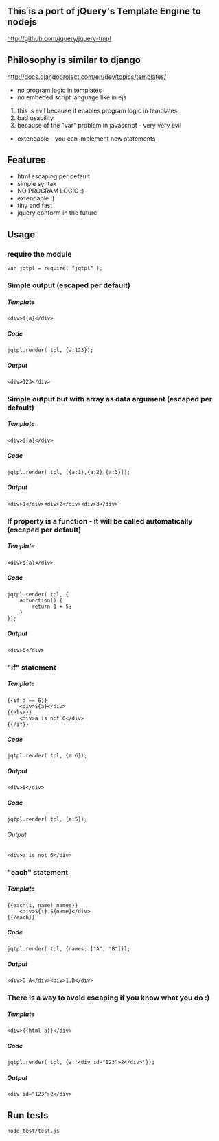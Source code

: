 ## This is a port of jQuery's Template Engine to nodejs

http://github.com/jquery/jquery-tmpl

## Philosophy is similar to django

http://docs.djangoproject.com/en/dev/topics/templates/

 * no program logic in templates
 * no embeded script language like in ejs
  1. this is evil because it enables program logic in templates
  1. bad usability
  1. because of the "var" problem in javascript - very very evil
 * extendable - you can implement new statements
  
## Features
 * html escaping per default
 * simple syntax
 * NO PROGRAM LOGIC :)
 * extendable :)
 * tiny and fast
 * jquery conform in the future

## Usage

### require the module
    var jqtpl = require( "jqtpl" );

### Simple output (escaped per default)

##### Template
    <div>${a}</div>
##### Code
    jqtpl.render( tpl, {a:123});
##### Output
    <div>123</div>

### Simple output but with array as data argument (escaped per default)

##### Template   
    <div>${a}</div>
##### Code
    jqtpl.render( tpl, [{a:1},{a:2},{a:3}]);
##### Output
    <div>1</div><div>2</div><div>3</div>
         
### If property is a function - it will be called automatically    (escaped per default)      

##### Template
    <div>${a}</div>
##### Code
    jqtpl.render( tpl, {
        a:function() {
            return 1 + 5;
        }
    });
##### Output
    <div>6</div>
    
### "if" statement

##### Template
    {{if a == 6}}
        <div>${a}</div>
    {{else}}
        <div>a is not 6</div>    
    {{/if}}
##### Code
    jqtpl.render( tpl, {a:6});
##### Output
    <div>6</div>

##### Code
    jqtpl.render( tpl, {a:5});
###### Output
    <div>a is not 6</div>
    
### "each" statement

##### Template
    {{each(i, name) names}}
        <div>${i}.${name}</div>
    {{/each}}        
##### Code
    jqtpl.render( tpl, {names: ["A", "B"]});
##### Output
    <div>0.A</div><div>1.B</div>
    
### There is a way to avoid escaping if you know what you do :)

##### Template
    <div>{{html a}}</div>
##### Code
    jqtpl.render( tpl, {a:'<div id="123">2</div>'});
##### Output
    <div id="123">2</div>    

## Run tests
    node test/test.js
     